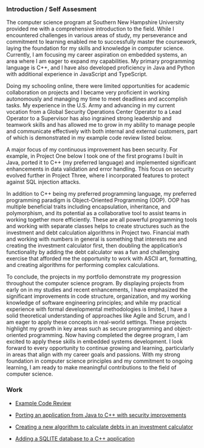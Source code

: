 ### Introduction / Self Assesment
  The computer science program at Southern New Hampshire University provided me with a comprehensive introduction to the field. While I encountered challenges in various areas of study, my perseverance and commitment to learning enabled me to successfully master the coursework, laying the foundation for my skills and knowledge in computer science. Currently, I am focusing my career aspiration on embedded systems, an area where I am eager to expand my capabilities. My primary programming language is C++, and I have also developed proficiency in Java and Python with additional experience in JavaScript and TypeScript.
 
  Doing my schooling online, there were limited opportunities for academic collaboration on projects and I became very proficient in working autonomously and managing my time to meet deadlines and accomplish tasks. My experience in the U.S. Army and advancing in my current vocation from a Global Security Operations Center Operator to a Lead Operator to a Supervisor has also ingrained strong leadership and teamwork skills and has allowed me to grow in my ability to manage people and communicate effectively with both internal and external customers, part of which is demonstrated in my example code review listed below.

  A major focus of my continuous improvement has been security. For example, in Project One below I took one of the first programs I built in Java, ported it to C++ (my preferred language) and implemented significant enhancements in data validation and error handling. This focus on security evolved further in Project Three, where I incorporated features to protect against SQL injection attacks.

  In addition to C++ being my preferred programming language, my preferred programming paradigm is Object-Oriented Programming (OOP). OOP has multiple beneficial traits including encapsulation, inheritance, and polymorphism, and its potential as a collaborative tool to assist teams in working together more efficiently. These are all powerful programming tools and working with separate classes helps to create structures such as the investment and debt calculation algorithms in Project two. Financial math and working with numbers in general is something that interests me and creating the investment calculator first, then doubling the application’s functionality by adding the debt calculator was a fun and challenging exercise that afforded me the opportunity to work with ASCII art, formatting, and creating algorithms for performing complex calculations.

  To conclude, the projects in my portfolio demonstrate my progression throughout the computer science program. By displaying projects from early on in my studies and recent enhancements, I have emphasized the significant improvements in code structure, organization, and my working knowledge of software engineering principles; and while my practical experience with formal developmental methodologies is limited, I have a solid theoretical understanding of approaches like Agile and Scrum, and I am eager to apply these concepts in real-world settings. These projects highlight my growth in key areas such as secure programming and object-oriented programming. Now having completed the degree program, I am excited to apply these skills in embedded systems development. I look forward to every opportunity to continue growing and learning, particularly in areas that align with my career goals and passions. With my strong foundation in computer science principles and my commitment to ongoing learning, I am ready to make meaningful contributions to the field of computer science.


### Work
 - [Example Code Review](https://youtu.be/NGPr_LtFRRg)

 - [Porting an application from Java to C++ with security improvements](https://github.com/EricBrez/PortfolioProject1)

 - [Creating a new algorithm to calculate debts in an investment calculator](https://github.com/EricBrez/PortfolioProject2)

 - [Adding a SQLITE database to a C++ application](https://github.com/EricBrez/PortfolioProject3)


